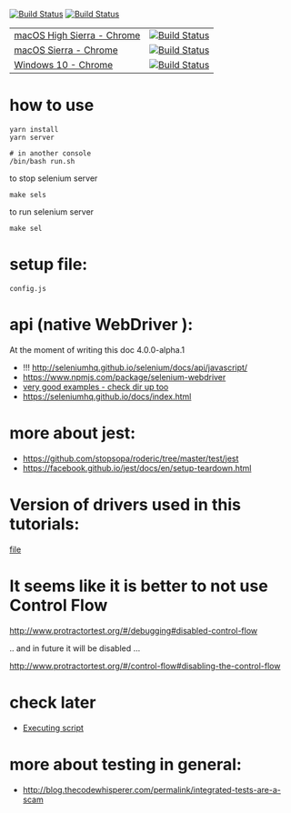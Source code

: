 [![Build Status](https://travis-ci.org/stopsopa/state-of-selenium.svg?branch=master)](https://travis-ci.org/stopsopa/state-of-selenium)
[![Build Status](https://saucelabs.com/buildstatus/stopsopa-test)](https://saucelabs.com/beta/builds/a47e8d511f124186a82f229cee585087)

|||
|--|--|
|[macOS High Sierra - Chrome](https://github.com/stopsopa/state-of-selenium/blob/chrome-machs/.travis.yml#L11)|[![Build Status](https://travis-ci.org/stopsopa/state-of-selenium.svg?branch=chrome-machs)](https://travis-ci.org/stopsopa/state-of-selenium)|
|[macOS Sierra - Chrome](https://github.com/stopsopa/state-of-selenium/blob/chrome-macsi/.travis.yml#L11)|[![Build Status](https://travis-ci.org/stopsopa/state-of-selenium.svg?branch=chrome-macsi)](https://travis-ci.org/stopsopa/state-of-selenium)|
|[Windows 10 - Chrome](https://github.com/stopsopa/state-of-selenium/blob/chrome-win10/.travis.yml#L11)|[![Build Status](https://travis-ci.org/stopsopa/state-of-selenium.svg?branch=chrome-win10)](https://travis-ci.org/stopsopa/state-of-selenium)|

# how to use

    yarn install
    yarn server
    
    # in another console
    /bin/bash run.sh
    
to stop selenium server

    make sels
    
to run selenium server

    make sel 
    
# setup file:

    config.js           

# api (native WebDriver ):

At the moment of writing this doc 4.0.0-alpha.1

* !!! http://seleniumhq.github.io/selenium/docs/api/javascript/
* https://www.npmjs.com/package/selenium-webdriver
* [very good examples - check dir up too](https://github.com/SeleniumHQ/selenium/tree/master/javascript/node/selenium-webdriver/test)
* https://seleniumhq.github.io/docs/index.html

# more about jest:
    
* https://github.com/stopsopa/roderic/tree/master/test/jest
* https://facebook.github.io/jest/docs/en/setup-teardown.html

# Version of drivers used in this tutorials:

[file](https://github.com/stopsopa/state-of-selenium/blob/master/versions.log)

# It seems like it is better to not use Control Flow

http://www.protractortest.org/#/debugging#disabled-control-flow

.. and in future it will be disabled ... 

http://www.protractortest.org/#/control-flow#disabling-the-control-flow

# check later
 
* [Executing script](https://sqa.stackexchange.com/a/20736)

# more about testing in general:
    
* http://blog.thecodewhisperer.com/permalink/integrated-tests-are-a-scam
